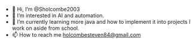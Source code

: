 - 👋 Hi, I’m @Sholcombe2003
- 👀 I’m interested in AI and automation.
- 🌱 I’m currently learning more java and how to implement it into projects I work on aside from school.
- 📫 How to reach me holcombesteven84@gmail.com
<!---
Sholcombe2003/Sholcombe2003 is a ✨ special ✨ repository because its `README.md` (this file) appears on your GitHub profile.
You can click the Preview link to take a look at your changes.
--->
